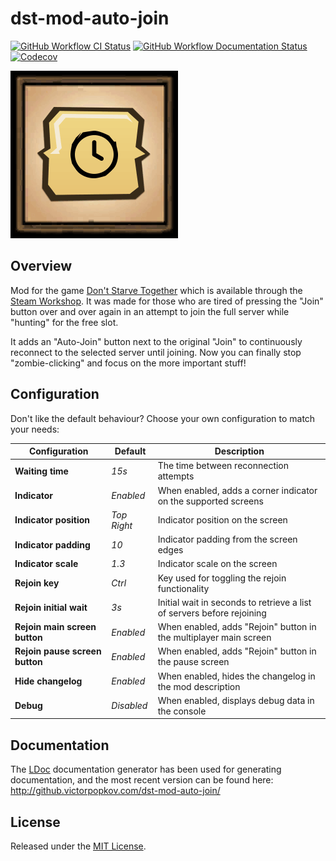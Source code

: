 # dst-mod-auto-join

[![GitHub Workflow CI Status][]](https://github.com/dstmodders/dst-mod-auto-join/actions?query=workflow%3ACI)
[![GitHub Workflow Documentation Status][]](https://github.com/dstmodders/dst-mod-auto-join/actions?query=workflow%3ADocumentation)
[![Codecov][]](https://codecov.io/gh/dstmodders/dst-mod-auto-join)

[![Auto-Join](preview.gif)](https://steamcommunity.com/sharedfiles/filedetails/?id=1903101575)

## Overview

Mod for the game [Don't Starve Together][] which is available through the
[Steam Workshop][]. It was made for those who are tired of pressing the "Join"
button over and over again in an attempt to join the full server while "hunting"
for the free slot.

It adds an "Auto-Join" button next to the original "Join" to continuously
reconnect to the selected server until joining. Now you can finally stop
"zombie-clicking" and focus on the more important stuff!

## Configuration

Don't like the default behaviour? Choose your own configuration to match your
needs:

| Configuration                  | Default     | Description                                                            |
| ------------------------------ | ----------- | ---------------------------------------------------------------------- |
| **Waiting time**               | _15s_       | The time between reconnection attempts                                 |
| **Indicator**                  | _Enabled_   | When enabled, adds a corner indicator on the supported screens         |
| **Indicator position**         | _Top Right_ | Indicator position on the screen                                       |
| **Indicator padding**          | _10_        | Indicator padding from the screen edges                                |
| **Indicator scale**            | _1.3_       | Indicator scale on the screen                                          |
| **Rejoin key**                 | _Ctrl_      | Key used for toggling the rejoin functionality                         |
| **Rejoin initial wait**        | _3s_        | Initial wait in seconds to retrieve a list of servers before rejoining |
| **Rejoin main screen button**  | _Enabled_   | When enabled, adds "Rejoin" button in the multiplayer main screen      |
| **Rejoin pause screen button** | _Enabled_   | When enabled, adds "Rejoin" button in the pause screen                 |
| **Hide changelog**             | _Enabled_   | When enabled, hides the changelog in the mod description               |
| **Debug**                      | _Disabled_  | When enabled, displays debug data in the console                       |

## Documentation

The [LDoc][] documentation generator has been used for generating documentation,
and the most recent version can be found here: http://github.victorpopkov.com/dst-mod-auto-join/

## License

Released under the [MIT License](https://opensource.org/licenses/MIT).

[codecov]: https://img.shields.io/codecov/c/github/dstmodders/dst-mod-auto-join.svg
[don't starve together]: https://www.klei.com/games/dont-starve-together
[github workflow ci status]: https://img.shields.io/github/workflow/status/dstmodders/dst-mod-auto-join/CI?label=CI
[github workflow documentation status]: https://img.shields.io/github/workflow/status/dstmodders/dst-mod-auto-join/Documentation?label=Documentation
[ldoc]: https://stevedonovan.github.io/ldoc/
[steam workshop]: https://steamcommunity.com/sharedfiles/filedetails/?id=1903101575
